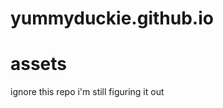 # yummyduckie.github.io

<!DOCTYPE html>
<html>
    <head>
        <link rel="preconnect" href="https://fonts.googleapis.com">
        <link rel="preconnect" href="https://fonts.gstatic.com" crossorigin>
        <link href="https://fonts.googleapis.com/css2?family=Roboto:ital,wght@0,100..900;1,100..900&display=swap" rel="stylesheet">
    </head>
    <body>
        <div>
            <h1>assets</h1>
        </div>
        <p>ignore this repo i'm still figuring it out</p>
    </body>
</html>
